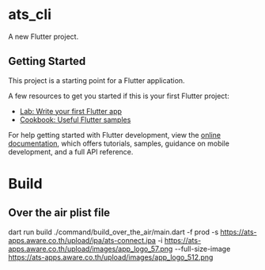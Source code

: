 # ats_cli

A new Flutter project.

## Getting Started

This project is a starting point for a Flutter application.

A few resources to get you started if this is your first Flutter project:

- [Lab: Write your first Flutter app](https://docs.flutter.dev/get-started/codelab)
- [Cookbook: Useful Flutter samples](https://docs.flutter.dev/cookbook)

For help getting started with Flutter development, view the
[online documentation](https://docs.flutter.dev/), which offers tutorials,
samples, guidance on mobile development, and a full API reference.

# Build

## Over the air plist file

dart run build ./command/build_over_the_air/main.dart -f prod -s https://ats-apps.aware.co.th/upload/ipa/ats-connect.ipa -i https://ats-apps.aware.co.th/upload/images/app_logo_57.png --full-size-image https://ats-apps.aware.co.th/upload/images/app_logo_512.png
